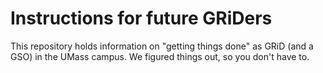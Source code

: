 # Instructions for future GRiDers

This repository holds information on "getting things done" as GRiD (and a GSO) in the UMass campus. We figured things out, so you  don't have to. 

